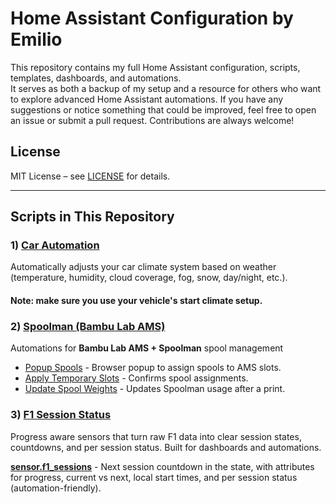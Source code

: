 # Home Assistant Configuration by Emilio

This repository contains my full Home Assistant configuration, scripts, templates, dashboards, and automations.  
It serves as both a backup of my setup and a resource for others who want to explore advanced Home Assistant automations.
If you have any suggestions or notice something that could be improved, feel free to open an issue or submit a pull request. Contributions are always welcome!

## License
MIT License – see [LICENSE](LICENSE) for details.

---
## Scripts in This Repository
### 1) [Car Automation](./scripts/climate_control)
  Automatically adjusts your car climate system based on weather (temperature, humidity, cloud coverage, fog, snow, day/night, etc.).
  #### Note: make sure you use your vehicle's start climate setup.
  
### 2) [Spoolman (Bambu Lab AMS)](./scripts/spoolman)
Automations for **Bambu Lab AMS + Spoolman** spool management
- [Popup Spools](./scripts/spoolman/popup_spools) - Browser popup to assign spools to AMS slots.  
- [Apply Temporary Slots](./scripts/spoolman/apply_tmp_slots) - Confirms spool assignments.  
- [Update Spool Weights](./scripts/spoolman/update_spool_weights) - Updates Spoolman usage after a print.  

### 3) [F1 Session Status](./scripts/f1)
Progress aware sensors that turn raw F1 data into clear session states, countdowns, and per session status. Built for dashboards and automations.

[**sensor.f1_sessions**](./scripts/f1/f1_session_state) - Next session countdown in the state, with attributes for progress, current vs next, local start times, and per session status (automation-friendly).
